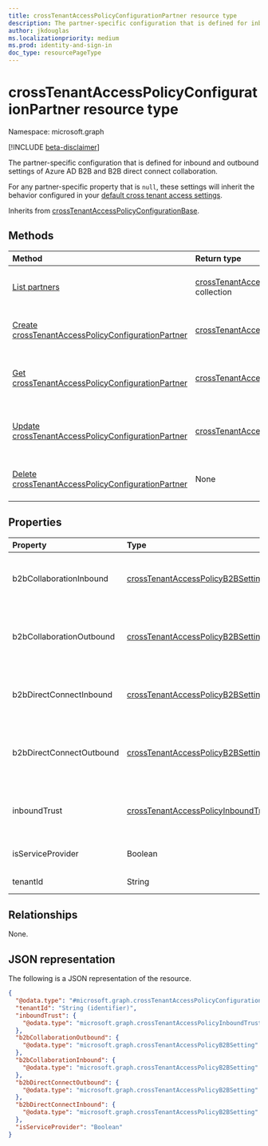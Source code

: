 ```yaml
---
title: crossTenantAccessPolicyConfigurationPartner resource type
description: The partner-specific configuration that is defined for inbound and outbound settings of Azure AD B2B collaboration and B2B direct connect.
author: jkdouglas
ms.localizationpriority: medium
ms.prod: identity-and-sign-in
doc_type: resourcePageType
---
```


# crossTenantAccessPolicyConfigurationPartner resource type

Namespace: microsoft.graph

[!INCLUDE [beta-disclaimer](../../includes/beta-disclaimer.md)]

The partner-specific configuration that is defined for inbound and outbound settings of Azure AD B2B and B2B direct connect collaboration.

For any partner-specific property that is `null`, these settings will inherit the behavior configured in your [default cross tenant access settings](../resources/crosstenantaccesspolicyconfigurationdefault.md).

Inherits from [crossTenantAccessPolicyConfigurationBase](../resources/crosstenantaccesspolicyconfigurationbase.md).

## Methods

| Method                                                                                                             | Return type                                                                                                           | Description                                                |
| :----------------------------------------------------------------------------------------------------------------- | :-------------------------------------------------------------------------------------------------------------------- | :--------------------------------------------------------- |
| [List partners](../api/crosstenantaccesspolicy-list-partners.md)                                                   | [crossTenantAccessPolicyConfigurationPartner](../resources/crosstenantaccesspolicyconfigurationpartner.md) collection | Get a list of all partner-specific configurations.         |
| [Create crossTenantAccessPolicyConfigurationPartner](../api/crosstenantaccesspolicy-post-partners.md)              | [crossTenantAccessPolicyConfigurationPartner](../resources/crosstenantaccesspolicyconfigurationpartner.md)            | Create a new partner-specific configuration.               |
| [Get crossTenantAccessPolicyConfigurationPartner](../api/crosstenantaccesspolicyconfigurationpartner-get.md)       | [crossTenantAccessPolicyConfigurationPartner](../resources/crosstenantaccesspolicyconfigurationpartner.md)            | Read the partner-specific configuration settings.          |
| [Update crossTenantAccessPolicyConfigurationPartner](../api/crosstenantaccesspolicyconfigurationpartner-update.md) | [crossTenantAccessPolicyConfigurationPartner](../resources/crosstenantaccesspolicyconfigurationpartner.md)            | Update the properties of a partner-specific configuration. |
| [Delete crossTenantAccessPolicyConfigurationPartner](../api/crosstenantaccesspolicyconfigurationpartner-delete.md) | None                                                                                                                  | Delete the partner-specific configuration.                 |

## Properties

| Property                 | Type                                                                                       | Description                                                                                                                                                                                                                                                                                 |
| :----------------------- | :----------------------------------------------------------------------------------------- | :------------------------------------------------------------------------------------------------------------------------------------------------------------------------------------------------------------------------------------------------------------------------------------------ |
| b2bCollaborationInbound  | [crossTenantAccessPolicyB2BSetting](../resources/crosstenantaccesspolicyb2bsetting.md)     | Defines your partner-specific configuration for users from other organizations accessing your resources via Azure AD B2B collaboration. Inherited from [crossTenantAccessPolicyConfigurationBase](../resources/crosstenantaccesspolicyconfigurationbase.md).                                |
| b2bCollaborationOutbound | [crossTenantAccessPolicyB2BSetting](../resources/crosstenantaccesspolicyb2bsetting.md)     | Defines your partner-specific configuration for users in your organization going outbound to access resources in another organization via Azure AD B2B collaboration. Inherited from [crossTenantAccessPolicyConfigurationBase](../resources/crosstenantaccesspolicyconfigurationbase.md).  |
| b2bDirectConnectInbound  | [crossTenantAccessPolicyB2BSetting](../resources/crosstenantaccesspolicyb2bsetting.md)     | Defines your partner-specific configuration for users from other organizations accessing your resources via Azure B2B direct connect. Inherited from [crossTenantAccessPolicyConfigurationBase](../resources/crosstenantaccesspolicyconfigurationbase.md).                                  |
| b2bDirectConnectOutbound | [crossTenantAccessPolicyB2BSetting](../resources/crosstenantaccesspolicyb2bsetting.md)     | Defines your partner-specific configuration for users in your organization going outbound to access resources in another organization via Azure AD B2B direct connect. Inherited from [crossTenantAccessPolicyConfigurationBase](../resources/crosstenantaccesspolicyconfigurationbase.md). |
| inboundTrust             | [crossTenantAccessPolicyInboundTrust](../resources/crosstenantaccesspolicyinboundtrust.md) | Determines the partner-specific configuration for trusting other Conditional Access claims from external Azure AD organizations. Inherited from [crossTenantAccessPolicyConfigurationBase](../resources/crosstenantaccesspolicyconfigurationbase.md).                                       |
| isServiceProvider        | Boolean                                                                                    | Identifies whether the partner-specific configuration is a Cloud Service Provider for your organization.                                                                                                                                                                                    |
| tenantId                 | String                                                                                     | The tenant identifier for the partner Azure AD organization. Read-only. Key.                                                                                                                                                                                                                |

## Relationships

None.

## JSON representation

The following is a JSON representation of the resource.

<!-- {
  "blockType": "resource",
  "keyProperty": "tenantId",
  "@odata.type": "microsoft.graph.crossTenantAccessPolicyConfigurationPartner",
  "baseType": "microsoft.graph.crossTenantAccessPolicyConfigurationBase",
  "openType": false
}
-->

```json
{
  "@odata.type": "#microsoft.graph.crossTenantAccessPolicyConfigurationPartner",
  "tenantId": "String (identifier)",
  "inboundTrust": {
    "@odata.type": "microsoft.graph.crossTenantAccessPolicyInboundTrust"
  },
  "b2bCollaborationOutbound": {
    "@odata.type": "microsoft.graph.crossTenantAccessPolicyB2BSetting"
  },
  "b2bCollaborationInbound": {
    "@odata.type": "microsoft.graph.crossTenantAccessPolicyB2BSetting"
  },
  "b2bDirectConnectOutbound": {
    "@odata.type": "microsoft.graph.crossTenantAccessPolicyB2BSetting"
  },
  "b2bDirectConnectInbound": {
    "@odata.type": "microsoft.graph.crossTenantAccessPolicyB2BSetting"
  },
  "isServiceProvider": "Boolean"
}
```
